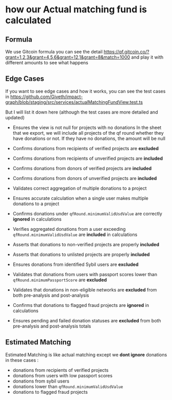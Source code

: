 # how our Actual matching fund is calculated

## Formula
We use Gitcoin formula you can see the detail https://qf.gitcoin.co/?grant=1,2,3&grant=4,5,6&grant=12,1&grant=8&match=1000
and play it with different amounts to see what happens

## Edge Cases
If you want to see edge cases and how it works, you can see the test cases in
https://github.com/Giveth/impact-graph/blob/staging/src/services/actualMatchingFundView.test.ts

But I will list it down here (although the test cases are more detailed and updated)

* Ensures the view is not null for projects with no donations
In the sheet that we export, we will include all projects of the qf round
whether they have donations or not. If they have no donations, the amount will be null

* Confirms donations from recipients of verified projects are **excluded**
* Confirms donations from recipients of unverified projects are **included**
* Confirms donations from donors of verified projects are **included**
* Confirms donations from donors of unverified projects are **included**
* Validates correct aggregation of multiple donations to a project
* Ensures accurate calculation when a single user makes multiple donations to a project
* Confirms donations under `qfRound.minimumValidUsdValue` are correctly **ignored** in calculations
* Verifies aggregated donations from a user exceeding `qfRound.minimumValidUsdValue` are **included** in calculations
* Asserts that donations to non-verified projects are properly **included**
* Asserts that donations to unlisted projects are properly **included**
* Ensures donations from identified Sybil users are **excluded**
* Validates that donations from users with passport scores lower than `qfRound.minimumPassportScore` are **excluded**
* Validates that donations in non-eligible networks are **excluded** from both pre-analysis and post-analysis
* Confirms that donations to flagged fraud projects are **ignored** in calculations
* Ensures pending and failed donation statuses are **excluded** from both pre-analysis and post-analysis totals

## Estimated Matching
Estimated Matching is like actual matching except we **dont ignore** donations in these cases :
* donations from recipients of verified projects
* donations from users with low passport scores
* donations from sybil users
* donations lower than `qfRound.minimumValidUsdValue`
* donations to flagged fraud projects

